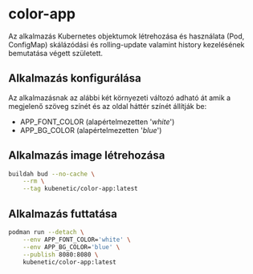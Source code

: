 # color-app

Az alkalmazás Kubernetes objektumok létrehozása és használata (Pod, ConfigMap) skálázódási és rolling-update valamint history kezelésének bemutatása végett született. 

## Alkalmazás konfigurálása

Az alkalmazásnak az alábbi két környezeti változó adható át amik a megjelenő szöveg színét és az oldal háttér színét állítják be:

* APP_FONT_COLOR (alapértelmezetten '_white_')
* APP_BG_COLOR (alapértelmezetten '_blue_')

## Alkalmazás image létrehozása
```bash
buildah bud --no-cache \
    --rm \
    --tag kubenetic/color-app:latest 
```

## Alkalmazás futtatása

```bash
podman run --detach \
    --env APP_FONT_COLOR='white' \
    --env APP_BG_COLOR='blue' \
    --publish 8080:8080 \
    kubenetic/color-app:latest
```
